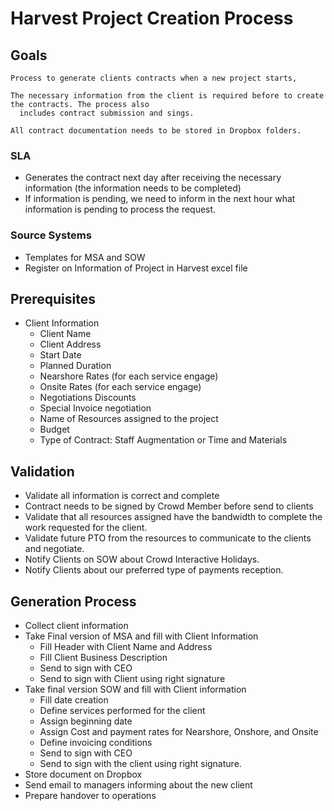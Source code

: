 # Harvest Project Creation Process

## Goals

    Process to generate clients contracts when a new project starts, 

    The necessary information from the client is required before to create the contracts. The process also 
      includes contract submission and sings.

    All contract documentation needs to be stored in Dropbox folders.

### SLA

* Generates the contract next day after receiving the necessary information (the information needs to be completed)
* If information is pending, we need to inform in the next hour what information is pending to process the request.

### Source Systems

* Templates for MSA and SOW
* Register on Information of Project in Harvest excel file

## Prerequisites 

* Client Information
     * Client Name
     * Client Address
     * Start Date
     * Planned Duration
     * Nearshore Rates (for each service engage)
     * Onsite Rates (for each service engage)
     * Negotiations Discounts
     * Special Invoice negotiation
     * Name of Resources assigned to the project
     * Budget
     * Type of Contract: Staff Augmentation or Time and Materials


## Validation

* Validate all information is correct and complete
* Contract needs to be signed by Crowd Member before send to clients
* Validate that all resources assigned have the bandwidth to complete the work requested for the client.
* Validate future PTO from the resources to communicate to the clients and negotiate.
* Notify Clients on SOW about Crowd Interactive Holidays.
* Notify Clients about our preferred type of payments reception.

##  Generation Process

* Collect client information
* Take Final version of MSA and fill with Client Information
    * Fill Header with Client Name and Address 
    * Fill Client Business Description
    * Send to sign with CEO
    * Send to sign with Client using right signature
* Take final version SOW and fill with Client information 
    * Fill date creation 
    * Define services performed for the client
    * Assign beginning date
    * Assign Cost and payment rates for Nearshore, Onshore, and Onsite
    * Define invoicing conditions 
    * Send to sign with CEO
    * Send to sign with the client using right signature.
* Store document on Dropbox 
* Send email to managers informing about the new client
* Prepare handover to operations
